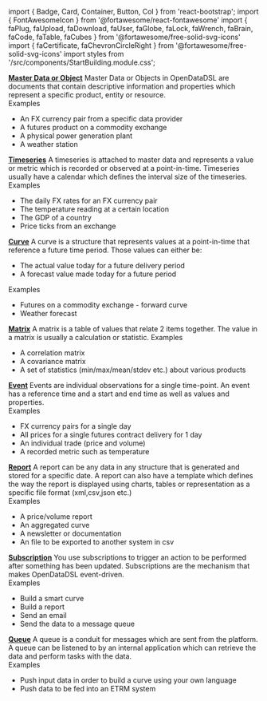 import { Badge, Card, Container, Button, Col } from 'react-bootstrap';
import { FontAwesomeIcon } from '@fortawesome/react-fontawesome'
import { faPlug, faUpload, faDownload, faUser, faGlobe, faLock, faWrench, faBrain, faCode, faTable, faCubes } from '@fortawesome/free-solid-svg-icons'
import { faCertificate, faChevronCircleRight } from '@fortawesome/free-solid-svg-icons'
import styles from '/src/components/StartBuilding.module.css';

<Container className={styles.datablock}>
    <Card style={{width:"28rem"}}>
        <Card.Header><a href="/docs/discovery"><b>Master Data or Object</b></a></Card.Header>
            <Card.Body>
                <Card.Text>
Master Data or Objects in OpenDataDSL are documents that contain descriptive information and properties which represent a specific product, entity or resource.
                </Card.Text>
                <br/>
                <Card.Subtitle>Examples</Card.Subtitle>
                <ul>
                  <li>An FX currency pair from a specific data provider</li>
                  <li>A futures product on a commodity exchange</li>
                  <li>A physical power generation plant</li>
                  <li>A weather station</li>
                </ul>
            </Card.Body>
    </Card>    
    <Card style={{width:"28rem"}}>
        <Card.Header><a href="/docs/discovery"><b>Timeseries</b></a></Card.Header>
            <Card.Body>
                <Card.Text>
A timeseries is attached to master data and represents a value or metric which is recorded or observed at a point-in-time. 
Timeseries usually have a calendar which defines the interval size of the timeseries.
                </Card.Text>
                <Card.Subtitle>Examples</Card.Subtitle>
                <ul>
                  <li>The daily FX rates for an FX currency pair</li>
                  <li>The temperature reading at a certain location</li>
                  <li>The GDP of a country</li>
                  <li>Price ticks from an exchange</li>
                </ul>
            </Card.Body>
    </Card>    
    <Card style={{width:"28rem"}}>
        <Card.Header><a href="/docs/discovery"><b>Curve</b></a></Card.Header>
            <Card.Body>
                <Card.Text>
A curve is a structure that represents values at a point-in-time that reference a future time period.
Those values can either be:
<ul>
  <li>The actual value today for a future delivery period</li>
  <li>A forecast value made today for a future period</li>
</ul>
                </Card.Text>
                <Card.Subtitle>Examples</Card.Subtitle>
                <ul>
                  <li>Futures on a commodity exchange - forward curve</li>
                  <li>Weather forecast</li>
                </ul>
            </Card.Body>
    </Card>    
    <Card style={{width:"28rem"}}>
        <Card.Header><a href="/docs/discovery"><b>Matrix</b></a></Card.Header>
            <Card.Body>
                <Card.Text>
A matrix is a table of values that relate 2 items together.
The value in a matrix is usually a calculation or statistic.
                </Card.Text>
                <Card.Subtitle>Examples</Card.Subtitle>
                <ul>
                  <li>A correlation matrix</li>
                  <li>A covariance matrix</li>
                  <li>A set of statistics (min/max/mean/stdev etc.) about various products</li>
                </ul>
            </Card.Body>
    </Card>    
    <Card style={{width:"28rem"}}>
        <Card.Header><a href="/docs/discovery"><b>Event</b></a></Card.Header>
            <Card.Body>
                <Card.Text>
Events are individual observations for a single time-point.
An event has a reference time and a start and end time as well as values and properties.
                </Card.Text>
                <br/>
                <Card.Subtitle>Examples</Card.Subtitle>
                <ul>
                  <li>FX currency pairs for a single day</li>
                  <li>All prices for a single futures contract delivery for 1 day</li>
                  <li>An individual trade (price and volume)</li>
                  <li>A recorded metric such as temperature</li>
                </ul>
            </Card.Body>
    </Card>    
    <Card style={{width:"28rem"}}>
        <Card.Header><a href="/docs/discovery"><b>Report</b></a></Card.Header>
            <Card.Body>
                <Card.Text>
A report can be any data in any structure that is generated and stored for a specific date.
A report can also have a template which defines the way the report is displayed using charts, tables or representation as a specific file format (xml,csv,json etc.)
                </Card.Text>
                <br/>
                <Card.Subtitle>Examples</Card.Subtitle>
                <ul>
                  <li>A price/volume report</li>
                  <li>An aggregated curve</li>
                  <li>A newsletter or documentation</li>
                  <li>An file to be exported to another system in csv</li>
                </ul>
            </Card.Body>
    </Card>    
    <Card style={{width:"28rem"}}>
        <Card.Header><a href="/docs/discovery"><b>Subscription</b></a></Card.Header>
            <Card.Body>
                <Card.Text>
You use subscriptions to trigger an action to be performed after something has been updated.
Subscriptions are the mechanism that makes OpenDataDSL event-driven.
                </Card.Text>
                <br/>
                <Card.Subtitle>Examples</Card.Subtitle>
                <ul>
                  <li>Build a smart curve</li>
                  <li>Build a report</li>
                  <li>Send an email</li>
                  <li>Send the data to a message queue</li>
                </ul>
            </Card.Body>
    </Card>    
    <Card style={{width:"28rem"}}>
        <Card.Header><a href="/docs/discovery"><b>Queue</b></a></Card.Header>
            <Card.Body>
                <Card.Text>
A queue is a conduit for messages which are sent from the platform.
A queue can be listened to by an internal application which can retrieve the data and perform tasks with the data.
                </Card.Text>
                <br/>
                <Card.Subtitle>Examples</Card.Subtitle>
                <ul>
                  <li>Push input data in order to build a curve using your own language</li>
                  <li>Push data to be fed into an ETRM system</li>
                </ul>
            </Card.Body>
    </Card>    
</Container>
















